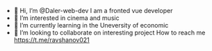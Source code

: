 - 👋 Hi, I’m @Daler-web-dev I am a fronted vue developer
- 👀 I’m interested in cinema and music
- 🌱 I’m currently learning in the Uneversity of economic 
- 💞️ I’m looking to collaborate on interesting project
How to reach me https://t.me/ravshanov021
